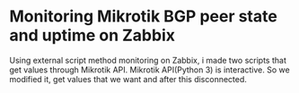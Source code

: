 # Monitoring Mikrotik BGP peer state and uptime on Zabbix
Using external script method monitoring on Zabbix, i made two scripts that get values through Mikrotik API.
Mikrotik API(Python 3)  is interactive. So we modified it, get values that we want and after this disconnected.
